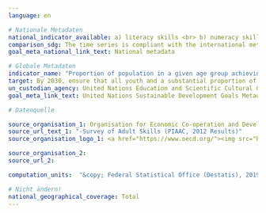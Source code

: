```yaml
---
language: en

# Nationale Metadaten
national_indicator_available: a) literacy skills <br> b) numeracy skills
comparison_sdg: The time series is compliant with the international metadata description.
goal_meta_national_link_text: National metadata

# Globale Metadaten
indicator_name: "Proportion of population in a given age group achieving at least a fixed level of proficiency in functional (a) literacy and (b) numeracy skills, by sex"
target: By 2030, ensure that all youth and a substantial proportion of adults, both men and women, achieve literacy and numeracy
un_custodian_agency: United Nations Education and Scientific Cultural Organisation - Institute of Statistics (UNESCO-UIS)
goal_meta_link_text: United Nations Sustainable Development Goals Metadata

# Datenquelle

source_organisation_1: Organisation for Economic Co-operation and Development (OECD)
source_url_text_1: "-Survey of Adult Skills (PIAAC, 2012 Results)"
source_organisation_logo_1: <a href="https://www.oecd.org/"><img src="https://g205sdgs.github.io/sdg-indicators/public/LogosEn/oecd.png" alt="Logo OECD" /></a>

source_organisation_2:
source_url_2:

computation_units:  "&copy; Federal Statistical Office (Destatis), 2019"

# Nicht ändern!
national_geographical_coverage: Total
---
```

